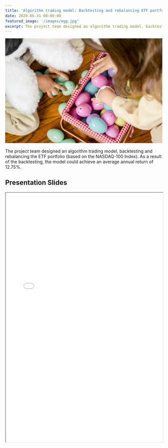```yaml
---
title: 'Algorithm trading model: Backtesting and rebalancing ETF portfolio'
date: 2020-05-31 00:00:00
featured_image: '/images/egg.jpg'
excerpt: The project team designed an algorithm trading model, backtesting and rebalancing the ETF portfolio (based on the NASDAQ-100 Index). As a result of the backtesting, the model could achieve an average annual return of 12.75%.
---
```


![](/images/egg.jpg)

The project team designed an algorithm trading model, backtesting and rebalancing the ETF portfolio (based on the NASDAQ-100 Index). As a result of the backtesting, the model could achieve an average annual return of 12.75%.

## Presentation Slides

<iframe width="100%" height="800" src="/pdf/Algorithm.pdf">

The presentation file is also available [here](https://drive.google.com/file/d/1CpFnc-MPnYjFZ-kflWFUHg4zCT4nAVgt/view?usp=drive_link).
